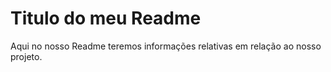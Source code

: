 # Titulo do meu Readme

Aqui no nosso Readme teremos informações relativas em relação ao nosso projeto.
